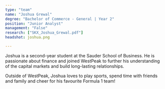 ```yaml
---
type: "team"
name: "Joshua Grewal"
degree: "Bachelor of Commerce - General | Year 2"
position: "Junior Analyst"
management: "False"
research: ["SKX_Joshua_Grewal.pdf"]
headshot: joshua.png

---
```


Joshua is a second-year student at the Sauder School of Business. He is passionate about finance and joined WestPeak to further his understanding of the capital markets and build long-lasting relationships.  

Outside of WestPeak, Joshua loves to play sports, spend time with friends and family and cheer for his favourite Formula 1 team!

